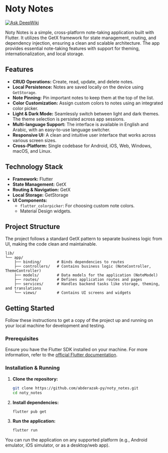 # Noty Notes
[![Ask DeepWiki](https://devin.ai/assets/askdeepwiki.png)](https://deepwiki.com/abderazak-py/noty_notes)

Noty Notes is a simple, cross-platform note-taking application built with Flutter. It utilizes the GetX framework for state management, routing, and dependency injection, ensuring a clean and scalable architecture. The app provides essential note-taking features with support for theming, internationalization, and local storage.

## Features

- **CRUD Operations:** Create, read, update, and delete notes.
- **Local Persistence:** Notes are saved locally on the device using `GetStorage`.
- **Note Pinning:** Pin important notes to keep them at the top of the list.
- **Color Customization:** Assign custom colors to notes using an integrated color picker.
- **Light & Dark Mode:** Seamlessly switch between light and dark themes. The theme selection is persisted across app sessions.
- **Multi-language Support:** The interface is available in English and Arabic, with an easy-to-use language switcher.
- **Responsive UI:** A clean and intuitive user interface that works across various screen sizes.
- **Cross-Platform:** Single codebase for Android, iOS, Web, Windows, macOS, and Linux.

## Technology Stack

- **Framework:** Flutter
- **State Management:** GetX
- **Routing & Navigation:** GetX
- **Local Storage:** GetStorage
- **UI Components:**
    - `flutter_colorpicker`: For choosing custom note colors.
    - Material Design widgets.

## Project Structure

The project follows a standard GetX pattern to separate business logic from UI, making the code clean and maintainable.

```
lib/
└── app/
    ├── binding/       # Binds dependencies to routes
    ├── controllers/   # Contains business logic (NoteController, ThemeController)
    ├── models/        # Data models for the application (NoteModel)
    ├── routes/        # Defines application routes and pages
    ├── services/      # Handles backend tasks like storage, theming, and translations
    └── views/         # Contains UI screens and widgets
```

## Getting Started

Follow these instructions to get a copy of the project up and running on your local machine for development and testing.

### Prerequisites

Ensure you have the Flutter SDK installed on your machine. For more information, refer to the [official Flutter documentation](https://flutter.dev/docs/get-started/install).

### Installation & Running

1.  **Clone the repository:**
    ```sh
    git clone https://github.com/abderazak-py/noty_notes.git
    cd noty_notes
    ```

2.  **Install dependencies:**
    ```sh
    flutter pub get
    ```

3.  **Run the application:**
    ```sh
    flutter run
    ```

You can run the application on any supported platform (e.g., Android emulator, iOS simulator, or as a desktop/web app).